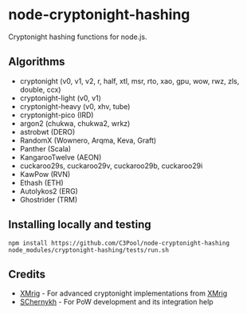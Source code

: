node-cryptonight-hashing
===============

Cryptonight hashing functions for node.js.


Algorithms
----------
* cryptonight (v0, v1, v2, r, half, xtl, msr, rto, xao, gpu, wow, rwz, zls, double, ccx)
* cryptonight-light (v0, v1)
* cryptonight-heavy (v0, xhv, tube)
* cryptonight-pico (IRD)
* argon2 (chukwa, chukwa2, wrkz)
* astrobwt (DERO)
* RandomX (Wownero, Arqma, Keva, Graft)
* Panther (Scala)
* KangarooTwelve (AEON)
* cuckaroo29s, cuckaroo29v, cuckaroo29b, cuckaroo29i
* KawPow (RVN)
* Ethash (ETH)
* Autolykos2 (ERG)
* Ghostrider (TRM)

Installing locally and testing
-----
```
npm install https://github.com/C3Pool/node-cryptonight-hashing
node_modules/cryptonight-hashing/tests/run.sh
```

Credits
-------
* [XMrig](https://github.com/xmrig) - For advanced cryptonight implementations from [XMrig](https://github.com/xmrig/xmrig)
* [SChernykh](https://github.com/SChernykh) - For PoW development and its integration help

